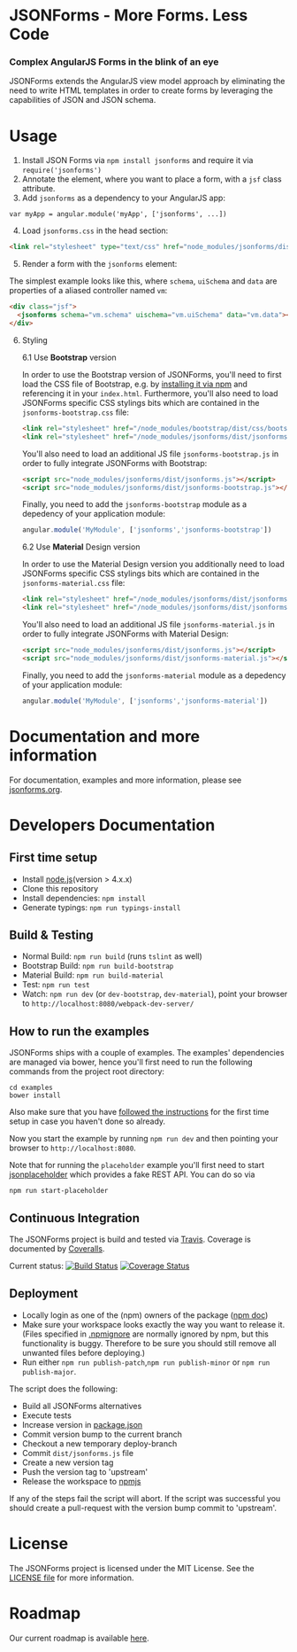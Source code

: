 # JSONForms - More Forms. Less Code
### Complex AngularJS Forms in the blink of an eye

JSONForms extends the AngularJS view model approach by eliminating the need to write HTML templates in order to
create forms by leveraging the capabilities of JSON and JSON schema.

# Usage
1. Install JSON Forms via `npm install jsonforms` and require it via `require('jsonforms')`
2. Annotate the element, where you want to place a form, with a `jsf` class attribute.
3. Add `jsonforms` as a dependency to your AngularJS app:
  
  ```
  var myApp = angular.module('myApp', ['jsonforms', ...])
  ```
4. Load `jsonforms.css` in the head section:
  
  ```html 
  <link rel="stylesheet" type="text/css" href="node_modules/jsonforms/dist/jsonforms.css">
  ```
5. Render a form with the `jsonforms` element:
  
  The simplest example looks like this, where `schema`, `uiSchema` and `data` are 
  properties of a aliased controller named `vm`:
  
  ```html 
  <div class="jsf">
    <jsonforms schema="vm.schema" uischema="vm.uiSchema" data="vm.data"></jsonforms>
  </div>
  ```
6. Styling

    6.1 Use **Bootstrap** version

    In order to use the Bootstrap version of JSONForms, you'll need to first load the CSS file of Bootstrap, e.g. by [installing it via npm](https://www.npmjs.com/package/bootstrap) and referencing it in your `index.html`. Furthermore, you'll also need to load JSONForms specific CSS stylings bits which are contained in the `jsonforms-bootstrap.css` file:
    
    ```html
    <link rel="stylesheet" href="/node_modules/bootstrap/dist/css/bootstrap.css"/>
    <link rel="stylesheet" href="/node_modules/jsonforms/dist/jsonforms-bootstrap.css"/>
    ```
    You'll also need to load an additional JS file `jsonforms-bootstrap.js` in order to fully integrate JSONForms with Bootstrap:
    ```html
    <script src="node_modules/jsonforms/dist/jsonforms.js"></script>
    <script src="node_modules/jsonforms/dist/jsonforms-bootstrap.js"></script>
    ```
    Finally, you need to add the `jsonforms-bootstrap` module as a depedency of your application module:
    ```javascript
    angular.module('MyModule', ['jsonforms','jsonforms-bootstrap'])
    ```
    
    6.2 Use **Material** Design version

    In order to use the Material Design version you additionally need to load JSONForms specific CSS stylings bits which are contained in the `jsonforms-material.css` file:
    
    ```html
    <link rel="stylesheet" href="/node_modules/jsonforms/dist/jsonforms.css"/>
    <link rel="stylesheet" href="/node_modules/jsonforms/dist/jsonforms-material.css"/>
    ```
    You'll also need to load an additional JS file `jsonforms-material.js` in order to fully integrate JSONForms with Material Design:
    ```html
    <script src="node_modules/jsonforms/dist/jsonforms.js"></script>
    <script src="node_modules/jsonforms/dist/jsonforms-material.js"></script>
    ```
    
    Finally, you need to add the `jsonforms-material` module as a depedency of your application module:
    
    ```javascript
    angular.module('MyModule', ['jsonforms','jsonforms-material'])
    ```

# Documentation and more information
For documentation, examples and more information, please see [jsonforms.org](http://github.eclipsesource.com/jsonforms/).

# Developers Documentation

## First time setup
* Install [node.js](https://nodejs.org/)(version > 4.x.x)
* Clone this repository
* Install dependencies: `npm install`
* Generate typings: `npm run typings-install`

## Build & Testing
* Normal Build: `npm run build` (runs `tslint` as well)
* Bootstrap Build: `npm run build-bootstrap`
* Material Build: `npm run build-material`
* Test: `npm run test`
* Watch: `npm run dev` (or `dev-bootstrap`, `dev-material`), point your browser to `http://localhost:8080/webpack-dev-server/`

## How to run the examples 
JSONForms ships with a couple of examples. The examples' dependencies are managed
via bower, hence you'll first need to run the following commands from
the project root directory:

```
cd examples
bower install
```

Also make sure that you have [followed the instructions](https://github.com/eclipsesource/jsonforms#first-time-setup) for the first time setup in case you haven't done so already.
 
Now you start the example by running `npm run dev` and then pointing 
your browser to `http://localhost:8080`.

Note that for running the `placeholder` example you'll first need to start
[jsonplaceholder](https://jsonplaceholder.typicode.com/) which provides 
a fake REST API. You can do so via

```
npm run start-placeholder
```

## Continuous Integration
The JSONForms project is build and tested via [Travis](https://travis-ci.org/). Coverage is documented by [Coveralls](https://coveralls.io).

Current status: [![Build Status](https://travis-ci.org/eclipsesource/jsonforms.svg?branch=master)](https://travis-ci.org/eclipsesource/jsonforms) [![Coverage Status](https://coveralls.io/repos/eclipsesource/jsonforms/badge.svg?branch=master&service=github)](https://coveralls.io/github/eclipsesource/jsonforms?branch=master)

## Deployment
 * Locally login as one of the (npm) owners of the package ([npm doc](https://docs.npmjs.com/cli/adduser))
 * Make sure your workspace looks exactly the way you want to release it. (Files specified in [.npmignore](https://github.com/eclipsesource/jsonforms/blob/master/.npmignore) are normally ignored by npm, but this functionality is buggy. Therefore to be sure you should still remove all unwanted files before deploying.)
 * Run either ```npm run publish-patch```,```npm run publish-minor``` or ```npm run publish-major```.

The script does the following:
* Build all JSONForms alternatives
* Execute tests
* Increase version in [package.json](https://github.com/eclipsesource/jsonforms/blob/master/package.json)
* Commit version bump to the current branch
* Checkout a new temporary deploy-branch
* Commit ```dist/jsonforms.js``` file
* Create a new version tag
* Push the version tag to 'upstream'
* Release the workspace to [npmjs](https://www.npmjs.com/)

If any of the steps fail the script will abort. If the script was successful you should create a pull-request with the version bump commit to 'upstream'.

# License
The JSONForms project is licensed under the MIT License. See the [LICENSE file](https://github.com/eclipsesource/jsonforms/blob/master/LICENSE) for more information.

# Roadmap
Our current roadmap is available [here](https://github.com/eclipsesource/jsonforms/blob/master/ROADMAP.md).
